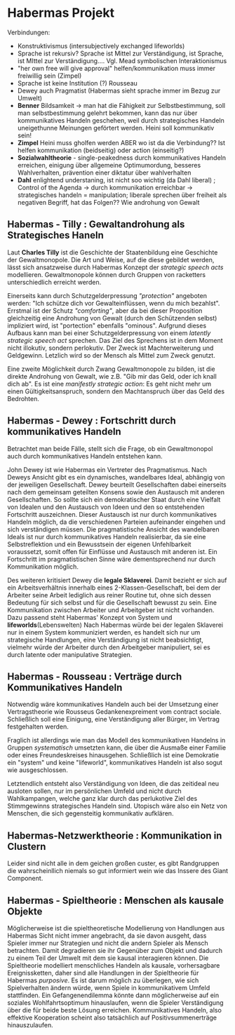 # Habermas Projekt


<!-- TODO: Verbindungen zu anderen Autoren  -->
<!-- TODO: Zusammenfassung  -->
<!-- TODO: Verbindungen zu anderen Autoren -->
<!-- TODO: Umsetzbarkeit/In github -->
<!-- TODO: klären, ob das Publikum einen Plan hat -->

Verbindungen:
- Konstruktivismus (intersubjectively exchanged lifeworlds)
- Sprache ist rekursiv? Sprache ist Mittel zur Verständigung, ist Sprache, ist MIttel zur Verständigung....
Vgl. Mead symbolischen Interaktionismus
- "her own free will give approval" helfen/kommunikation muss immer freiwillig sein (Zimpel)
- Sprache ist keine Institution (?) Rousseau
- Dewey auch Pragmatist (Habermas sieht sprache immer im Bezug zur Umwelt)
- **Benner** Bildsamkeit -> man hat die Fähigkeit zur Selbstbestimmung, soll man selbstbestimmung gelehrt bekommen, kann das nur über kommunikatives Handeln geschehen, weil durch strategisches Handeln uneigethunne Meinungen geförtert werden. Heini soll kommunikativ sein!
- **Zimpel** Heini muss gholfen werden ABER wo ist da die Verbindung?? Ist helfen kommunikation (beidseitig) oder action (einseitig?)
- **Sozialwahltheorie** - single-peakedness durch kommunikatives Handeln erreichen, einigung über allgemeine Optimumordung, besseres Wahlverhalten, prävention einer diktatur über wahlverhalten
- **Dahl** enlightend understaning, ist nicht soo wichtig (da Dahl liberal) ; Control of the Agenda -> durch kommunikation erreichbar -> strategisches handeln = manipulation; liberale sprechen über freiheit als negativen Begriff, hat das Folgen?? Wie androhung von Gewalt


## Habermas - Tilly : Gewaltandrohung als Strategisches Haneln

Laut **Charles Tilly** ist die Geschichte der Staatenbildung eine Geschichte der Gewaltmonopole.
Die Art und Weise, auf die diese gebildet werden, lässt sich ansatzweise durch Habermas Konzept der *strategic speech acts* modellieren.
Gewaltmonopole können durch Gruppen von racketters unterschiedlich erreicht werden.

Einerseits kann durch Schutzgelderpressung *"protection"* angeboten werden: "Ich schütze dich vor Gewalteinflüssen, wenn du mich bezahlst".
Errstmal ist der Schutz *"comforting"*, aber da bei dieser Proposition gleichzeitig eine Androhung von Gewalt (durch den Schützenden selbst) impliziert wird, ist "portection" ebenfalls "ominous".
Aufgrund dieses Aufbaus kann man bei einer Schutzgelderpressung von einem *latently strategic speech act* sprechen.
Das Ziel des Sprechens ist in dem Moment nicht illokutiv, sondern perlokutiv.
Der Zweck ist Machterweiterung und Geldgewinn.
Letzlich wird so der Mensch als Mittel zum Zweck genutzt.

Eine zweite Möglichkeit durch Zwang Gewaltmonopole zu bilden, ist die direkte Androhung von Gewalt, wie z.B. "Gib mir das Geld, oder ich knall dich ab".
Es ist eine *manifestly strategic action*: Es geht nicht mehr um einen Gültigkeitsanspruch, sondern den Machtanspruch über das Geld des Bedrohten.


## Habermas - Dewey : Fortschritt durch kommunikatives Handeln

Betrachtet man beide Fälle, stellt sich die Frage, ob ein Gewaltmonopol auch durch kommunikatives Handeln entstehen kann.

John Dewey ist wie Habermas ein Vertreter des Pragmatismus.
Nach Deweys Ansicht gibt es ein dynamisches, wandelbares Ideal, abhängig von der jeweiligen Gesellschaft.
Dewey beurteilt Gesellschaften dabei einerseits nach dem gemeinsam geteilten Konsens sowie den  Austausch mit anderen Gesellschaften.
So sollte sich ein demokratischer Staat durch eine Vielfalt von Idealen und den Austausch von Ideen und den so entstehenden Fortschritt auszeichnen.
Dieser Austausch ist nur durch kommunikatives Handeln möglich, da die verschiedenen Parteien aufeinander eingehen und sich verständigen müssen.
Die pragmatistische Ansicht des wandelbaren Ideals ist nur durch kommunikatives Handeln realisierbar, da sie eine Selbstreflektion und ein Bewusstsein der eigenen Unfehlbarkeit voraussetzt, somit offen für Einflüsse und Austausch mit anderen ist.
Ein Fortschritt im pragmatistischen Sinne wäre dementsprechend nur durch Kommunikation möglich.

Des weiteren kritisiert Dewey die **legale Sklaverei**.
Damit bezieht er sich auf ein Arbeitsverhältnis innerhalb eines 2-Klassen-Gesellschaft, bei dem der Arbeiter seine Arbeit lediglich aus reiner Routine tut, ohne sich dessen Bedeutung für sich selbst und für die Gesellschaft bewusst zu sein.
Eine Kommunikation zwischen Arbeiter und Arbeitgeber ist nicht vorhanden.
Dazu passend steht Habermas' Konzept von System und **lifeworlds**(Lebenswelten)
Nach Habermas würde bei der legalen Sklaverei nur in einem System kommuniziert werden, es handelt sich nur um strategische Handlungen, eine Verständigung ist nicht beabsichtigt, vielmehr würde der Arbeiter durch den Arbeitgeber manipuliert, sei es durch latente oder manipulative Strategien.


## Habermas - Rousseau : Verträge durch Kommunikatives Handeln

Notwendig wäre kommunikatives Handeln auch bei der Umsetzung einer Vertragstheorie wie Rousseus Gedankenexpreiment vom contract sociale.
Schließlich soll eine Einigung, eine Verständigung aller Bürger, im Vertrag festgehalten werden.

Fraglich ist allerdings wie man das Modell des kommunikativen Handelns in Gruppen *systematisch* umsetzten  kann, die über die Ausmaße einer Familie oder eines Freundeskreises hinausgehen.
Schließlich ist eine Demokratie ein "system" und keine "lifeworld", kommunikatives Handeln ist also sogut wie ausgeschlossen.

Letztendlich entsteht also Verständigung von Ideen, die das zeitideal neu ausloten sollen, nur im persönlichen Umfeld und nicht durch Wahlkampangen, welche ganz klar durch das perlukotive Ziel des Stimmgewinns strategisches Handeln sind.
Utopisch wäre also ein Netz von Menschen, die sich gegensteitig kommunikativ aufklären.

## Habermas-Netzwerktheorie : Kommunikation in Clustern

Leider sind nicht alle in dem geichen großen custer, es gibt Randgruppen die wahrscheinllich niemals so gut informiert wein wie das Inssere des Giant Component.

<!-- TODO: Zu clustern etwas schreiben, vergleich mit DSA anbringen: kleines Cluster funktioniert (nicht?); schlaue Überleitung zu Spietheorie (Randgruppen nicht informiert -> Probleme in Wahlen -> Soziwahl) -->

## Habermas - Spieltheorie : Menschen als kausale Objekte

Möglicherweise ist die spieltheoretische Modellierung von Handlungen aus Habermas Sicht nicht immer angebracht, da sie davon ausgeht, dass Spieler immer nur  Strategien und nicht die andern Spieler als Mensch betrachten.
Damit degradieren sie ihr Gegenüber zum Objekt und dadurch zu einem Teil der Umwelt mit dem sie kausal interagieren können.
Die Spieltheorie modelliert menschliches Handeln als kausale, vorhersagbare Ereignissketten, daher sind alle Handlungen in der Spieltheorie für Habermas *purposive*.
Es ist darum möglich zu überlegen, wie sich Spielverhalten ändern würde, wenn Spiele in kommunikativem Umfeld stattfinden.
Ein Gefangenendilemma könnte dann möglicherweise auf ein soziales Wohlfahrtsoptimum hinauslaufen, wenn die Spieler Verständigung über die für beide beste Lösung erreichen.
Kommunikatives Handeln, also effektive Kooperation scheint also tatsächlich auf Positivsummenerträge hinauszulaufen.
